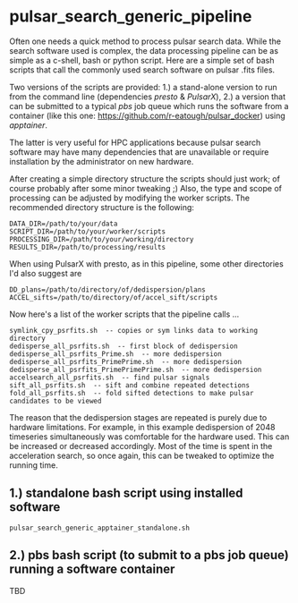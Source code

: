 # pulsar_search_generic_pipeline
Often one needs a quick method to process pulsar search data. While the search software used is complex, the data processing pipeline can be as simple as a c-shell, bash or python script. Here are a simple set of bash scripts that call the commonly used search software on pulsar .fits files. 

Two versions of the scripts are provided: 1.) a stand-alone version to run from the command line (dependencies _presto_ & _PulsarX_), 2.) a version that can be submitted to a typical _pbs_ job queue which runs the software from a container (like this one: https://github.com/r-eatough/pulsar_docker) using _apptainer_. 

The latter is very useful for HPC applications because pulsar search software may have many dependencies that are unavailable or require installation by the administrator on new hardware.  

After creating a simple directory structure the scripts should just work; of course probably after some minor tweaking ;) Also, the type and scope of processing can be adjusted by modifying the worker scripts. The recommended directory structure is the following:

    DATA_DIR=/path/to/your/data
    SCRIPT_DIR=/path/to/your/worker/scripts
    PROCESSING_DIR=/path/to/your/working/directory
    RESULTS_DIR=/path/to/processing/results

When using PulsarX with presto, as in this pipeline, some other directories I'd also suggest are

    DD_plans=/path/to/directory/of/dedispersion/plans
    ACCEL_sifts=/path/to/directory/of/accel_sift/scripts

Now here's a list of the worker scripts that the pipeline calls ...

    symlink_cpy_psrfits.sh  -- copies or sym links data to working directory
    dedisperse_all_psrfits.sh  -- first block of dedispersion
    dedisperse_all_psrfits_Prime.sh  -- more dedispersion
    dedisperse_all_psrfits_PrimePrime.sh  -- more dedispersion
    dedisperse_all_psrfits_PrimePrimePrime.sh  -- more dedispersion
    accelsearch_all_psrfits.sh  -- find pulsar signals 
    sift_all_psrfits.sh  -- sift and combine repeated detections 
    fold_all_psrfits.sh  -- fold sifted detections to make pulsar candidates to be viewed 
    
The reason that the dedispersion stages are repeated is purely due to hardware limitations. For example, in this example dedispersion of 2048 timeseries simultaneously was comfortable for the hardware used. This can be increased or decreased accordingly. Most of the time is spent in the acceleration search, so once again, this can be tweaked to optimize the running time.   

## 1.) standalone bash script using installed software
    pulsar_search_generic_apptainer_standalone.sh

## 2.) pbs bash script (to submit to a pbs job queue) running a software container
TBD
